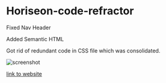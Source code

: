 # Horiseon-code-refractor
Fixed Nav Header

Added Semantic HTML

Got rid of redundant code in CSS file which was consolidated.

![screenshot](./assets/images/screenshot1.png)

[link to website](https://kjgolf9.github.io/Horiseon-code-refractor/)
